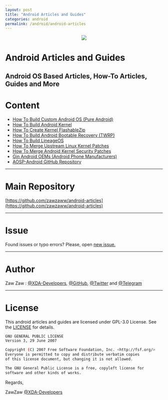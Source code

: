 ```yaml
---
layout: post
title: "Android Articles and Guides"
categories: android
permalink: /android/android-articles
---
```


<p align="center">
 <img src="https://images.wallpaperscraft.com/image/android_os_gray_robot_33642_1920x1080.jpg" />  
</p>

# Android Articles and Guides
## Android OS Based Articles, How-To Articles, Guides and More 

# Content
- [How To Build Custom Android OS (Pure Android)](https://github.com/zawzaww/android-articles/blob/android/articles/Building-Custom-Android-OS.md)
- [How To Build Android Kernel](https://github.com/zawzaww/android-articles/blob/android/articles/Building-Android-Kernel.md)
- [How To Create Kernel FlashableZip](https://github.com/zawzaww/android-articles/blob/android/articles/Creating-FlashableZip.md)
- [How To Build Android Bootable Recovery (TWRP)](https://github.com/zawzaww/android-articles/blob/android/articles/Building-TWRP-Recovery.md)
- [How To Build LineageOS](https://github.com/zawzaww/android-articles/blob/android/articles/Building-LineageOS.md)
- [How To Merge Upstream Linux Kernel Patches](https://github.com/zawzaww/android-articles/blob/android/articles/Merging-Upstream-Linux-Kernel-Patches.md)
- [How To Merge Android Kernel Security Patches](https://github.com/zawzaww/android-articles/blob/android/articles/Merging-Kernel-Security-Patches.md)
- [Gin Android OEMs (Android Phone Manufacturers)](https://github.com/zawzaww/android-articles/blob/android/articles/Gin-Android-OEMs.md)
- [AOSP-Android GitHub Repository](https://github.com/zawzaww/android-articles/blob/android/articles/AOSP-Android-GitHub-Repo.md)

----

# Main Repository
[https://github.com/zawzaww/android-articles](https://github.com/zawzaww/android-articles)

----

# Issue
Found issues or typo errors? 
Please, open [new issue.](https://github.com/zawzaww/android-articles/issues/new)

----

# Author
Zaw Zaw : [@XDA-Developers](https://forum.xda-developers.com/member.php?u=7581611), [@GitHub](https://github.com/zawzaww), [@Twitter](https://twitter.com/zawzawwme) and [@Telegram](https://t.me/zawzaww)

----

# License
This android articles and guides are licensed under GPL-3.0 License. See the [LICENSE](https://github.com/zawzaww/android-articles/blob/android/LICENSE) for details.

```bash
GNU GENERAL PUBLIC LICENSE
Version 3, 29 June 2007

Copyright (C) 2007 Free Software Foundation, Inc. <http://fsf.org/>
Everyone is permitted to copy and distribute verbatim copies
of this license document, but changing it is not allowed.

The GNU General Public License is a free, copyleft license for
software and other kinds of works.
```


Regards,

ZawZaw [@XDA-Developers](https://forum.xda-developers.com/member.php?u=7581611)
